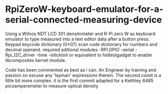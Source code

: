# RpiZeroW-keyboard-emulator-for-a-serial-connected-measuring-device
Using a Wilnos NDT LCD 301 densitometer and R-Pi zero W as keyboard emulator to type measured into a text editor data after a button press.
Keypad keycode dictionary (0*07) scan code dictionary for numbers and decimal operand.
required aditional modules -RPI.GPIO -serial -Rpi_I2C_driver -time -isticktoit or equivalent to hidtestgadget to enable libcomposites kernel module.

Code has been commented as best as i can. An Engineer by training and passion so excuse any 'layman' expressions therein.
The second comit is a little bit more complex. it is the first commit adapted for a Keithley 6485 picoamperemeter to measure optical density
